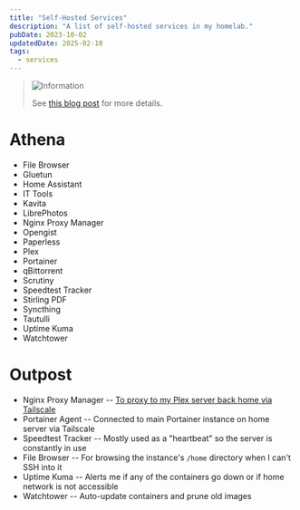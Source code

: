 ```yaml
---
title: "Self-Hosted Services"
description: "A list of self-hosted services in my homelab."
pubDate: 2023-10-02
updatedDate: 2025-02-10
tags:
  - services
---
```


> <img src="/assets/info.svg" class="info" loading="lazy" decoding="async" alt="Information">
>
> See <a href="/blog/how-i-setup-home-server/" target="_blank" data-umami-event="wiki-services-home-server-blog">this blog post</a> for more details.

# Athena

- File Browser
- Gluetun
- Home Assistant
- IT Tools
- Kavita
- LibrePhotos
- Nginx Proxy Manager
- Opengist
- Paperless
- Plex
- Portainer
- qBittorrent
- Scrutiny
- Speedtest Tracker
- Stirling PDF
- Syncthing
- Tautulli
- Uptime Kuma
- Watchtower

# Outpost

- Nginx Proxy Manager -- <a href="/blog/expose-plex-tailscale-vps" target="_blank" data-umami-event="">To proxy to my Plex server back home via Tailscale</a>
- Portainer Agent -- Connected to main Portainer instance on home server via Tailscale
- Speedtest Tracker -- Mostly used as a "heartbeat" so the server is constantly in use
- File Browser -- For browsing the instance's `/home` directory when I can't SSH into it
- Uptime Kuma -- Alerts me if any of the containers go down or if home network is not accessible
- Watchtower -- Auto-update containers and prune old images